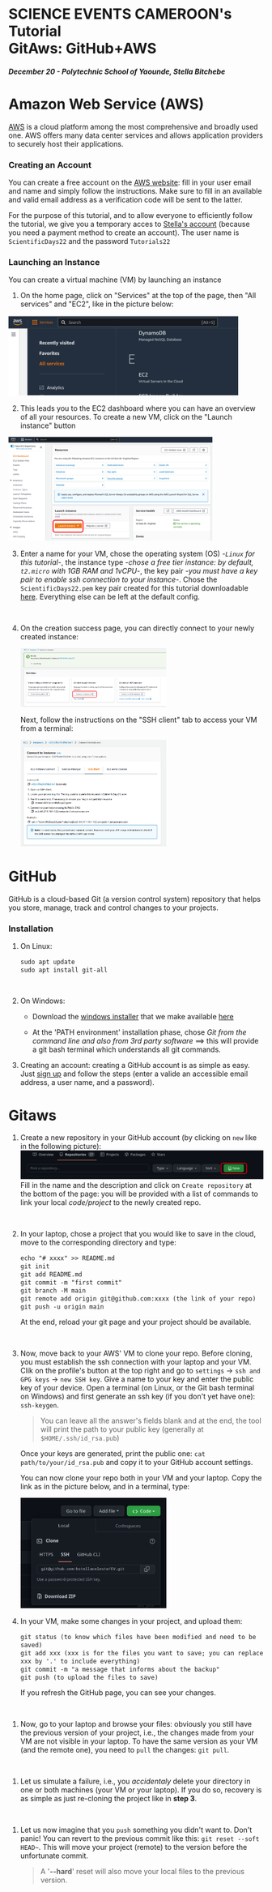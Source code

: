 # SCIENCE EVENTS CAMEROON's Tutorial <br> GitAws: GitHub+AWS
#### *December 20 - Polytechnic School of Yaounde, Stella Bitchebe*

# Amazon Web Service (AWS)
[AWS](https://aws.amazon.com/fr/what-is-aws/) is a cloud platform among the most comprehensive and broadly used one. AWS offers many data center services and allows application providers to securely host their applications.

### Creating an Account 
You can create a free account on the [AWS website](https://portal.aws.amazon.com/billing/signup?WIAWS=tile&tile=hero#/start/email): fill in your user email and name and simply follow the instructions.
Make sure to fill in an available and valid email address as a verification code will be sent to the latter.

For the purpose of this tutorial, and to allow everyone to efficiently follow the tutorial, we give you a temporary acces to [Stella's account](https://581028953800.signin.aws.amazon.com/console) (because you need a payment method to create an account). The user name is `ScientificDays22` and the password `Tutorials22`


### Launching an Instance
You can create a virtual machine (VM) by launching an instance
1. On the home page, click on "Services" at the top of the page, then "All services" and "EC2", like in the picture below:

<img src="images/ec2.png" alt="drawing" width="90%"/>
<br>

2. This leads you to the EC2 dashboard where you can have an overview of all your resources. To create a new VM, click on the "Launch instance" button
<img src="images/launchinstance.png" alt="drawing" width="80%"/>
<br>

3. Enter a name for your VM, chose the operating system (OS) -*`Linux` for this tutorial*-, the instance type -*chose a free tier instance: by default, `t2.micro` with 1GB RAM and 1vCPU*-, the key pair -*you must have a key pair to enable ssh connection to your instance*-. Chose the `ScientificDays22.pem` key pair created for this tutorial downloadable [here](resources/ScientificDays22.pem). Everything else can be left at the default config.
<br>

4. On the creation success page, you can directly connect to your newly created instance: 
   
   <img src="images/creationok.png" alt="drawing" width="60%"/>
   
   Next, follow the instructions on the "SSH client" tab to access your VM from a terminal: 
   
   <img src="images/sshclient.png" alt="drawing" width="60%"/> 

# GitHub   
GitHub is a cloud-based Git (a version control system) repository that helps you store, manage, track and control changes to your projects.

### Installation
1. On Linux:
   ```
   sudo apt update
   sudo apt install git-all
   ```
<br>

2. On Windows: 
   
   * Download the [windows installer](https://github.com/git-for-windows/git/releases/download/v2.39.0.windows.1/Git-2.39.0-64-bit.exe) that we make available [here](resources/Git-2.39.0-64-bit.exe)
   
   * At the 'PATH environment' installation phase, chose *Git from the command line and also from 3rd party software* ==> this will provide a git bash terminal which understands all git commands. 

3. Creating an account: creating a GitHub account is as simple as easy. Just [sign up](https://github.com/signup?ref_cta=Sign+up&ref_loc=header+logged+out&ref_page=%2F&source=header-home) and follow the steps (enter a valide an accessible email address, a user name, and a password).

# Gitaws
1. Create a new repository in your GitHub account (by clicking on `new` like in the following picture):
![picture](images/newrepogit.png)
    Fill in the name and the description and click on `Create repository` at the bottom of the page: you will be provided with a list of commands to link your local *code/project* to the newly created repo.
<br>

2. In your laptop, chose a project that you would like to save in the cloud, move to the corresponding directory and type:
    ```
    echo "# xxxx" >> README.md
    git init
    git add README.md
    git commit -m "first commit"
    git branch -M main
    git remote add origin git@github.com:xxxx (the link of your repo)
    git push -u origin main
    ```
    At the end, reload your git page and your project should be available.
<br>

3. Now, move back to your AWS' VM to clone your repo.
   Before cloning, you must establish the ssh connection with your laptop and your VM. Clik on the profile's button at the top right and go to `settings` -> `ssh and GPG keys` -> `new SSH key`. Give a name to your key and enter the public key of your device. 
   Open a terminal (on Linux, or the Git bash terminal on Windows) and first generate an ssh key (if you don't yet have one): `ssh-keygen`. 
   > You can leave all the answer's fields blank and at the end, the tool will print the path to your public key (generally at `$HOME/.ssh/id_rsa.pub`)
   
   Once your keys are generated, print the public one: `cat path/to/your/id_rsa.pub` and copy it to your GitHub account settings.

   You can now clone your repo both in your VM and your laptop. Copy the link as in the picture below, and in a terminal, type:

   <img src="images/ssh_clone.png" alt="drawing" width="60%"/>

4. In your VM, make some changes in your project, and upload them:
   ```
   git status (to know which files have been modified and need to be saved)
   git add xxx (xxx is for the files you want to save; you can replace xxx by '.' to include everything)
   git commit -m "a message that informs about the backup"
   git push (to upload the files to save)
   ```
   If you refresh the GitHub page, you can see your changes.
<br>

1. Now, go to your laptop and browse your files: obviously you still have the previous version of your project, i.e., the changes made from your VM are not visible in your laptop. To have the same version as your VM (and the remote one), you need to `pull` the changes: `git pull`.
<br>

1. Let us simulate a failure, i.e., you *accidentaly* delete your directory in one or both machines (your VM or your laptop). If you do so, recovery is as simple as just re-cloning the project like in **step 3**.
<br>

1. Let us now imagine that you `push` something you didn't want to. Don't panic! You can revert to the previous commit like this: `git reset --soft HEAD~`. This will move your project (remote) to the version before the unfortunate commit.
    > A '**--hard**' reset will also move your local files to the previous version. 

    